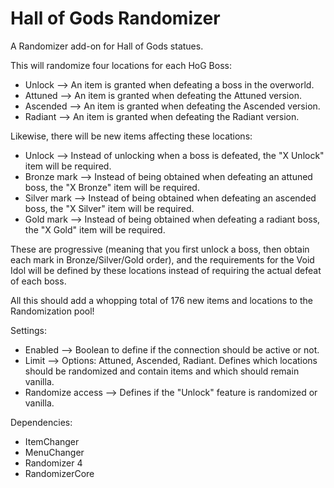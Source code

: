 # Hall of Gods Randomizer

A Randomizer add-on for Hall of Gods statues.

This will randomize four locations for each HoG Boss:
- Unlock --> An item is granted when defeating a boss in the overworld.
- Attuned --> An item is granted when defeating the Attuned version.
- Ascended --> An item is granted when defeating the Ascended version.
- Radiant --> An item is granted when defeating the Radiant version.

Likewise, there will be new items affecting these locations:
- Unlock --> Instead of unlocking when a boss is defeated, the "X Unlock" item will be required.
- Bronze mark --> Instead of being obtained when defeating an attuned boss, the "X Bronze" item will be required.
- Silver mark --> Instead of being obtained when defeating an ascended boss, the "X Silver" item will be required.
- Gold mark --> Instead of being obtained when defeating a radiant boss, the "X Gold" item will be required.

These are progressive (meaning that you first unlock a boss, then obtain each mark in Bronze/Silver/Gold order), and the requirements for the Void Idol will be defined by these locations instead of requiring the actual defeat of each boss.

All this should add a whopping total of 176 new items and locations to the Randomization pool!

Settings:
- Enabled --> Boolean to define if the connection should be active or not.
- Limit --> Options: Attuned, Ascended, Radiant. Defines which locations should be randomized and contain items and which should remain vanilla.
- Randomize access --> Defines if the "Unlock" feature is randomized or vanilla.

Dependencies:
- ItemChanger
- MenuChanger
- Randomizer 4
- RandomizerCore